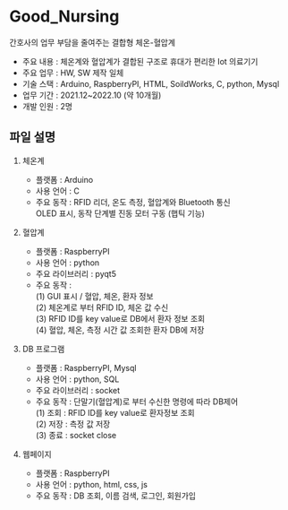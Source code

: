 # Good_Nursing
간호사의 업무 부담을 줄여주는 결합형 체온-혈압계
- 주요 내용 : 체온계와 혈압계가 결합된 구조로 휴대가 편리한 Iot 의료기기
- 주요 업무 : HW, SW 제작 일체
- 기술 스택 : Arduino, RaspberryPI, HTML, SoildWorks, C, python, Mysql
- 업무 기간 : 2021.12~2022.10 (약 10개월)
- 개발 인원 : 2명


## 파일 설명
1. 체온계
    - 플랫폼 : Arduino 
    - 사용 언어 : C
    - 주요 동작 : RFID 리더, 온도 측정, 혈압계와 Bluetooth 통신<br>
                 OLED 표시, 동작 단계별 진동 모터 구동 (햅틱 기능)

2. 혈압계
    - 플랫폼 : RaspberryPI
    - 사용 언어 : python
	- 주요 라이브러리 : pyqt5
    - 주요 동작 :<br>
        (1) GUI 표시 / 혈압, 체온, 환자 정보<br>
        (2) 체온계로 부터 RFID ID, 체온 값 수신<br>
        (3) RFID ID를 key value로 DB에서 환자 정보 조회<br>
        (4) 혈압, 체온, 측정 시간 값 조회한 환자 DB에 저장

3. DB 프로그램
	- 플랫폼 : RaspberryPI, Mysql
	- 사용 언어 : python, SQL
	- 주요 라이브러리 : socket
	- 주요 동작 : 단말기(혈압계)로 부터 수신한 명령에 따라 DB제어<br>
		(1) 조회 : RFID ID를 key value로 환자정보 조회<br>
		(2) 저장 : 측정 값 저장<br>
		(3) 종료 : socket close<br>

4. 웹페이지
	- 플랫폼 : RaspberryPI
	- 사용 언어 : python, html, css, js
	- 주요 동작 : DB 조회, 이름 검색, 로그인, 회원가입
